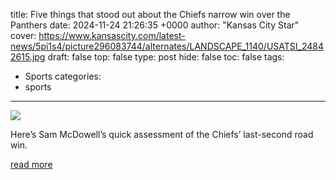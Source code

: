 title: Five things that stood out about the Chiefs narrow win over the Panthers
date: 2024-11-24 21:26:35 +0000
author: "Kansas City Star"
cover: https://www.kansascity.com/latest-news/5pi1s4/picture296083744/alternates/LANDSCAPE_1140/USATSI_24842615.jpg
draft: false
top: false
type: post
hide: false
toc: false
tags:
  - Sports
categories:
  - sports
---

![](https://www.kansascity.com/latest-news/5pi1s4/picture296083744/alternates/LANDSCAPE_1140/USATSI_24842615.jpg)

Here’s Sam McDowell’s quick assessment of the Chiefs’ last-second road win.

[read more](https://www.kansascity.com/sports/spt-columns-blogs/sam-mcdowell/article296071259.html)
